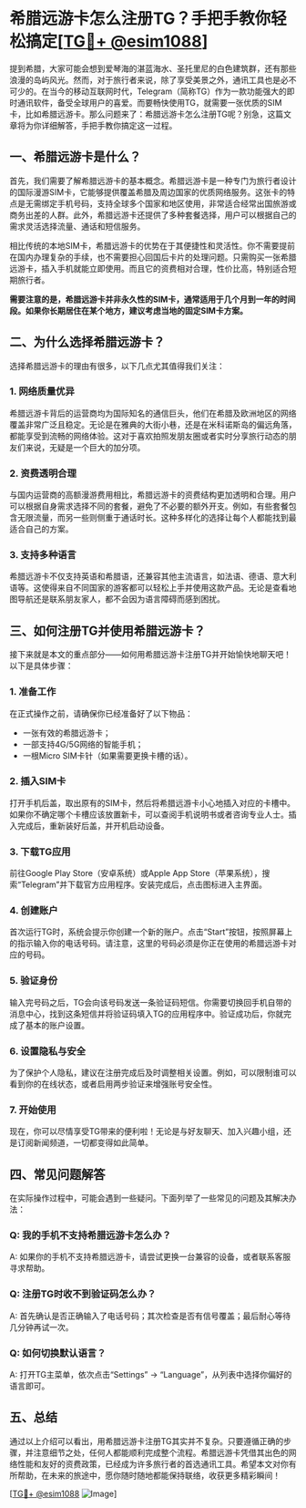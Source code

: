 # 希腊远游卡怎么注册TG？手把手教你轻松搞定[[TG💪+ @esim1088](https://t.me/s/esim1088)]

提到希腊，大家可能会想到爱琴海的湛蓝海水、圣托里尼的白色建筑群，还有那些浪漫的岛屿风光。然而，对于旅行者来说，除了享受美景之外，通讯工具也是必不可少的。在当今的移动互联网时代，Telegram（简称TG）作为一款功能强大的即时通讯软件，备受全球用户的喜爱。而要畅快使用TG，就需要一张优质的SIM卡，比如希腊远游卡。那么问题来了：希腊远游卡怎么注册TG呢？别急，这篇文章将为你详细解答，手把手教你搞定这一过程。

## 一、希腊远游卡是什么？

首先，我们需要了解希腊远游卡的基本概念。希腊远游卡是一种专门为旅行者设计的国际漫游SIM卡，它能够提供覆盖希腊及周边国家的优质网络服务。这张卡的特点是无需绑定手机号码，支持全球多个国家和地区使用，非常适合经常出国旅游或商务出差的人群。此外，希腊远游卡还提供了多种套餐选择，用户可以根据自己的需求灵活选择流量、通话和短信服务。

相比传统的本地SIM卡，希腊远游卡的优势在于其便捷性和灵活性。你不需要提前在国内办理复杂的手续，也不需要担心回国后卡片的处理问题。只需购买一张希腊远游卡，插入手机就能立即使用。而且它的资费相对合理，性价比高，特别适合短期旅行者。

**需要注意的是，希腊远游卡并非永久性的SIM卡，通常适用于几个月到一年的时间段。如果你长期居住在某个地方，建议考虑当地的固定SIM卡方案。**

## 二、为什么选择希腊远游卡？

选择希腊远游卡的理由有很多，以下几点尤其值得我们关注：

### 1. 网络质量优异

希腊远游卡背后的运营商均为国际知名的通信巨头，他们在希腊及欧洲地区的网络覆盖非常广泛且稳定。无论是在雅典的大街小巷，还是在米科诺斯岛的偏远角落，都能享受到流畅的网络体验。这对于喜欢拍照发朋友圈或者实时分享旅行动态的朋友们来说，无疑是一个巨大的加分项。

### 2. 资费透明合理

与国内运营商的高额漫游费用相比，希腊远游卡的资费结构更加透明和合理。用户可以根据自身需求选择不同的套餐，避免了不必要的额外开支。例如，有些套餐包含无限流量，而另一些则侧重于通话时长。这种多样化的选择让每个人都能找到最适合自己的方案。

### 3. 支持多种语言

希腊远游卡不仅支持英语和希腊语，还兼容其他主流语言，如法语、德语、意大利语等。这使得来自不同国家的游客都可以轻松上手并使用这款产品。无论是查看地图导航还是联系朋友家人，都不会因为语言障碍而感到困扰。

## 三、如何注册TG并使用希腊远游卡？

接下来就是本文的重点部分——如何用希腊远游卡注册TG并开始愉快地聊天吧！以下是具体步骤：

### 1. 准备工作

在正式操作之前，请确保你已经准备好了以下物品：
- 一张有效的希腊远游卡；
- 一部支持4G/5G网络的智能手机；
- 一根Micro SIM卡针（如果需要更换卡槽的话）。

### 2. 插入SIM卡

打开手机后盖，取出原有的SIM卡，然后将希腊远游卡小心地插入对应的卡槽中。如果你不确定哪个卡槽应该放置新卡，可以查阅手机说明书或者咨询专业人士。插入完成后，重新装好后盖，并开机启动设备。

### 3. 下载TG应用

前往Google Play Store（安卓系统）或Apple App Store（苹果系统），搜索“Telegram”并下载官方应用程序。安装完成后，点击图标进入主界面。

### 4. 创建账户

首次运行TG时，系统会提示你创建一个新的账户。点击“Start”按钮，按照屏幕上的指示输入你的电话号码。请注意，这里的号码必须是你正在使用的希腊远游卡对应的号码。

### 5. 验证身份

输入完号码之后，TG会向该号码发送一条验证码短信。你需要切换回手机自带的消息中心，找到这条短信并将验证码填入TG的应用程序中。验证成功后，你就完成了基本的账户设置。

### 6. 设置隐私与安全

为了保护个人隐私，建议在注册完成后及时调整相关设置。例如，可以限制谁可以看到你的在线状态，或者启用两步验证来增强账号安全性。

### 7. 开始使用

现在，你可以尽情享受TG带来的便利啦！无论是与好友聊天、加入兴趣小组，还是订阅新闻频道，一切都变得如此简单。

## 四、常见问题解答

在实际操作过程中，可能会遇到一些疑问。下面列举了一些常见的问题及其解决办法：

### Q: 我的手机不支持希腊远游卡怎么办？
A: 如果你的手机不支持希腊远游卡，请尝试更换一台兼容的设备，或者联系客服寻求帮助。

### Q: 注册TG时收不到验证码怎么办？
A: 首先确认是否正确输入了电话号码；其次检查是否有信号覆盖；最后耐心等待几分钟再试一次。

### Q: 如何切换默认语言？
A: 打开TG主菜单，依次点击“Settings” -> “Language”，从列表中选择你偏好的语言即可。

## 五、总结

通过以上介绍可以看出，用希腊远游卡注册TG其实并不复杂。只要遵循正确的步骤，并注意细节之处，任何人都能顺利完成整个流程。希腊远游卡凭借其出色的网络性能和友好的资费政策，已经成为许多旅行者的首选通讯工具。希望本文对你有所帮助，在未来的旅途中，愿你随时随地都能保持联络，收获更多精彩瞬间！

[[TG💪+ @esim1088](https://t.me/s/esim1088) ![Image](https://i.postimg.cc/4NQfJmqS/Snipaste-2025-05-13-00-14-12.png)]